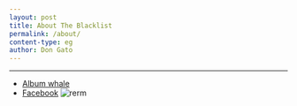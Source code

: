 ```yaml
---
layout: post
title: About The Blacklist
permalink: /about/
content-type: eg
author: Don Gato
---
```


---

- [Album whale](https://albumwhale.com/dongato/all-time-low)
- [Facebook](https://www.facebook.com/kellyjamestellez)
![rerm](https://i.postimg.cc/wjZgM2CH/terminal-blank.gif)